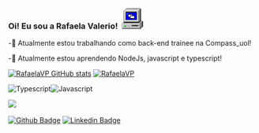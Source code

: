 ### Oi! Eu sou a Rafaela Valerio!  <img src=https://github.com/TheDudeThatCode/TheDudeThatCode/blob/master/Assets/PC.gif width="50">


-🔭 Atualmente estou trabalhando como back-end trainee na Compass_uol!

-🌱 Atualmente estou aprendendo NodeJs, javascript e typescript!






[![RafaelaVP GitHub stats](https://github-readme-stats.vercel.app/api?username=RafaelaVP)](https://github.com/RafaelaVP/github-readme-stats) [![RafaelaVP](https://github-readme-stats.vercel.app/api/top-langs/?username=RafaelaVP)](https://github.com/RafaelaVP/github-readme-stats)

![Typescript](https://img.shields.io/badge/TypeScript-007ACC?style=for-the-badge&logo=typescript&logoColor=white)![Javascript](https://img.shields.io/badge/JavaScript-323330?style=for-the-badge&logo=javascript&logoColor=F7DF1E)


<img src=https://github.com/TheDudeThatCode/TheDudeThatCode/blob/master/Assets/Mario_Gameplay.gif width="600">


[![Github Badge](https://img.shields.io/badge/-Github-000?style=flat-square&logo=Github&logoColor=white&link=https://github.com/RafaelaVP)](https://github.com/RafaelaVP) [![Linkedin Badge](https://img.shields.io/badge/LinkedIn-0077B5?style=for-the-badge&logo=linkedin&logoColor=white&link=https://www.linkedin.com/in/rafaela-valerio-319567155/)]( https://www.linkedin.com/in/rafaela-valerio-319567155/)

